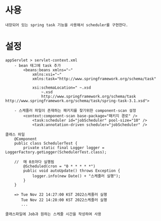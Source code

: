 # 사용
    내장되어 있는 spring task 기능을 사용해서 scheduler를 구현한다.

# 설정
    appServlet > servlet-context.xml
        - bean 태그에 task 추가
            <beans:beans xmlns="~"
                xmlns:xsi="~"
                xmlns:task="http://www.springframework.org/schema/task"
                
                xsi:schemaLocation=" ~.xsd
                    ~.xsd
                    http://www.springframework.org/schema/task http://www.springframework.org/schema/task/spring-task-3.1.xsd">

        - 스케줄러 파일이 존재하는 패키지를 찾기위한 component-scan 설정
            <context:component-scan base-package="패키지 경로" />
                <task:scheduler id="jobScheduler" pool-size="10" />
                <task:annotation-driven scheduler="jobScheduler" />

    클래스 파일
        @Component
        public class SchedulerTest {
            private static final Logger logger = LoggerFactory.getLogger(SchedulerTest.class);
            
        //	매 0초마다 실행됨
            @Scheduled(cron = "0 * * * * *")
            public void autoUpdate() throws Exception {
                logger.info(new Date() + "스케줄러 실행");
            }
        }

        => Tue Nov 22 14:27:00 KST 2022스케줄러 실행
           Tue Nov 22 14:28:00 KST 2022스케줄러 실행
           ...
    
    클래스파일에 Job과 원하는 스케줄 시간을 작성하여 사용